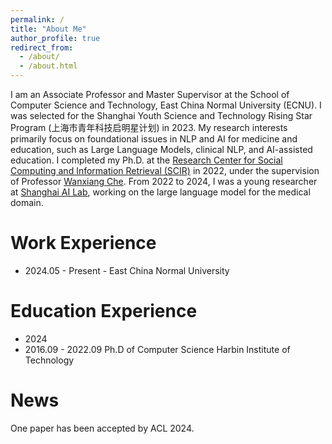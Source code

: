 ```yaml
---
permalink: /
title: "About Me"
author_profile: true
redirect_from: 
  - /about/
  - /about.html
---
```


I am an Associate Professor and Master Supervisor at the School of Computer Science and Technology, East China Normal University (ECNU). 
I was selected for the Shanghai Youth Science and Technology Rising Star Program (上海市青年科技启明星计划) in 2023.
My research interests primarily focus on foundational issues in NLP and AI for medicine and education, such as Large Language Models, clinical NLP, and AI-assisted education. 
I completed my Ph.D. at the [Research Center for Social Computing and Information Retrieval (SCIR)](https://ir.hit.edu.cn/) in 2022, under the supervision of Professor [Wanxiang Che](http://ir.hit.edu.cn/~car/). 
From 2022 to 2024, I was a young researcher at [Shanghai AI Lab](https://www.shlab.org.cn/), working on the large language model for the medical domain.

# Work Experience
* 2024.05 - Present - East China Normal University

# Education Experience
* 2024 
* 2016.09 - 2022.09  Ph.D of Computer Science  Harbin Institute of Technology

# News
One paper has been accepted by ACL 2024.
